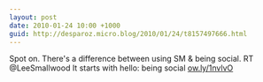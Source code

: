 ```yaml
---
layout: post
date: 2010-01-24 10:00 +1000
guid: http://desparoz.micro.blog/2010/01/24/t8157497666.html
---
```

Spot on. There's a difference between using SM &amp; being social. RT @LeeSmallwood It starts with hello: being social [ow.ly/1nvlvO](http://ow.ly/1nvlvO)
